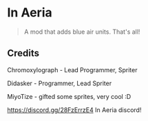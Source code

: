 # In Aeria
> A mod that adds blue air units. That's all!

## Credits
Chromoxylograph - Lead Programmer, Spriter

Didasker - Programmer, Lead Spriter

MiyoTize - gifted some sprites, very cool :D

https://discord.gg/28FzErrzE4 In Aeria discord!
